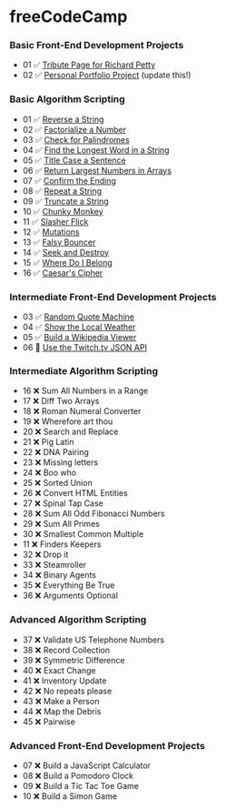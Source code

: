 # freeCodeCamp

### Basic Front-End Development Projects

- 01 ✅ [Tribute Page for Richard Petty](https://codepen.io/JoeWeaver/pen/VreEvV)
- 02 ✅ [Personal Portfolio Project](https://codepen.io/JoeWeaver/pen/aEJzog) (update this!)

### Basic Algorithm Scripting

- 01 ✅ [Reverse a String](https://www.freecodecamp.org/challenges/reverse-a-string)
- 02 ✅ [Factorialize a Number](https://www.freecodecamp.org/challenges/factorialize-a-number)
- 03 ✅ [Check for Palindromes](https://www.freecodecamp.org/challenges/check-for-palindromes)
- 04 ✅ [Find the Longest Word in a String](https://www.freecodecamp.org/challenges/find-the-longest-word-in-a-string)
- 05 ✅ [Title Case a Sentence](https://www.freecodecamp.org/challenges/title-case-a-sentence)
- 06 ✅ [Return Largest Numbers in Arrays](https://www.freecodecamp.org/challenges/return-largest-numbers-in-arrays)
- 07 ✅ [Confirm the Ending](https://www.freecodecamp.org/challenges/confirm-the-ending)
- 08 ✅ [Repeat a String](https://www.freecodecamp.org/challenges/repeat-a-string-repeat-a-string)
- 09 ✅ [Truncate a String](https://www.freecodecamp.org/challenges/truncate-a-string)
- 10 ✅ [Chunky Monkey](https://www.freecodecamp.org/challenges/chunky-monkey)
- 11 ✅ [Slasher Flick](https://www.freecodecamp.org/challenges/slasher-flick)
- 12 ✅ [Mutations](https://www.freecodecamp.org/challenges/mutations)
- 13 ✅ [Falsy Bouncer](https://www.freecodecamp.org/challenges/falsy-bouncer)
- 14 ✅ [Seek and Destroy](https://www.freecodecamp.org/challenges/seek-and-destroy)
- 15 ✅ [Where Do I Belong](https://www.freecodecamp.org/challenges/where-do-i-belong)
- 16 ✅ [Caesar's Cipher](https://www.freecodecamp.org/challenges/caesars-cipher)

### Intermediate Front-End Development Projects

- 03 ✅ [Random Quote Machine](https://codepen.io/JoeWeaver/pen/dJRPbE)
- 04 ✅ [Show the Local Weather](https://codepen.io/JoeWeaver/pen/qpXWwr)
- 05 ✅ [Build a Wikipedia Viewer](https://codepen.io/JoeWeaver/full/ppWbdo)
- 06 🚧 [Use the Twitch.tv JSON API](https://codepen.io/JoeWeaver/pen/opEYwQ)

### Intermediate Algorithm Scripting

- 16 ❌ Sum All Numbers in a Range   
- 17 ❌ Diff Two Arrays   
- 18 ❌ Roman Numeral Converter   
- 19 ❌ Wherefore art thou   
- 20 ❌ Search and Replace   
- 21 ❌ Pig Latin   
- 22 ❌ DNA Pairing   
- 23 ❌ Missing letters   
- 24 ❌ Boo who   
- 25 ❌ Sorted Union   
- 26 ❌ Convert HTML Entities   
- 27 ❌ Spinal Tap Case   
- 28 ❌ Sum All Odd Fibonacci Numbers   
- 29 ❌ Sum All Primes   
- 30 ❌ Smallest Common Multiple   
- 11 ❌ Finders Keepers   
- 32 ❌ Drop it   
- 33 ❌ Steamroller   
- 34 ❌ Binary Agents   
- 35 ❌ Everything Be True   
- 36 ❌ Arguments Optional

### Advanced Algorithm Scripting

- 37 ❌ Validate US Telephone Numbers
- 38 ❌ Record Collection
- 39 ❌ Symmetric Difference
- 40 ❌ Exact Change
- 41 ❌ Inventory Update
- 42 ❌ No repeats please
- 43 ❌ Make a Person
- 44 ❌ Map the Debris
- 45 ❌ Pairwise

### Advanced Front-End Development Projects

- 07 ❌ Build a JavaScript Calculator
- 08 ❌ Build a Pomodoro Clock   
- 09 ❌ Build a Tic Tac Toe Game   
- 10 ❌ Build a Simon Game   
